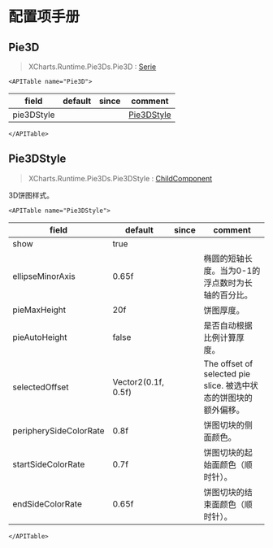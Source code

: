 # 配置项手册

## Pie3D

> XCharts.Runtime.Pie3Ds.Pie3D : [Serie](https://xcharts-team.github.io/docs/configuration#serie)

```mdx-code-block
<APITable name="Pie3D">
```


|field|default|since|comment|
|--|--|--|--|
|pie3DStyle||| [Pie3DStyle](#pie3dstyle)|

```mdx-code-block
</APITable>
```

## Pie3DStyle

> XCharts.Runtime.Pie3Ds.Pie3DStyle : [ChildComponent](https://xcharts-team.github.io/docs/configuration#childcomponent)

3D饼图样式。

```mdx-code-block
<APITable name="Pie3DStyle">
```


|field|default|since|comment|
|--|--|--|--|
|show|true||
|ellipseMinorAxis|0.65f||椭圆的短轴长度。当为0-1的浮点数时为长轴的百分比。
|pieMaxHeight|20f||饼图厚度。
|pieAutoHeight|false||是否自动根据比例计算厚度。
|selectedOffset|Vector2(0.1f, 0.5f)||The offset of selected pie slice. 被选中状态的饼图块的额外偏移。
|peripherySideColorRate|0.8f||饼图切块的侧面颜色。
|startSideColorRate|0.7f||饼图切块的起始面颜色（顺时针）。
|endSideColorRate|0.65f||饼图切块的结束面颜色（顺时针）。

```mdx-code-block
</APITable>
```

